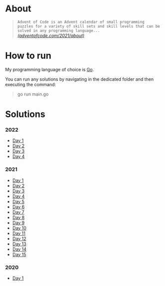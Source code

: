 # About

> `Advent of Code is an Advent calendar of small programming puzzles for a variety of skill sets and skill levels that can be solved in any programming language...`
> <cite>[(adventofcode.com/2021/about)](https://adventofcode.com/2021/about)</cite>

# How to run

My programming language of choice is [Go](https://go.dev/learn/).

You can run any solutions by navigating in the dedicated folder and then executing the command:

> go run main.go

# Solutions

### 2022

- [Day 1](./2022/1/)
- [Day 2](./2022/2/)
- [Day 3](./2022/3/)
- [Day 4](./2022/4/)

### 2021

- [Day 1](./2021/1)
- [Day 2](./2021/2)
- [Day 3](./2021/3)
- [Day 4](./2021/4)
- [Day 5](./2021/5)
- [Day 6](./2021/6)
- [Day 7](./2021/7)
- [Day 8](./2021/8)
- [Day 9](./2021/9)
- [Day 10](./2021/10)
- [Day 11](./2021/11)
- [Day 12](./2021/12)
- [Day 13](./2021/13)
- [Day 14](./2021/14)
- [Day 15](./2021/15)

### 2020

- [Day 1](./2020/1/)
